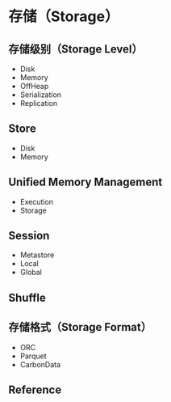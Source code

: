# 存储（Storage）

## 存储级别（Storage Level）

* Disk
* Memory
* OffHeap
* Serialization
* Replication

## Store

* Disk
* Memory

## Unified Memory Management

* Execution
* Storage

## Session

* Metastore
* Local
* Global

## Shuffle

## 存储格式（Storage Format）

* ORC
* Parquet
* CarbonData

## Reference

